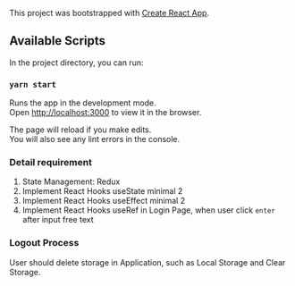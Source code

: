 This project was bootstrapped with [Create React App](https://github.com/facebook/create-react-app).

## Available Scripts

In the project directory, you can run:

### `yarn start`

Runs the app in the development mode.<br />
Open [http://localhost:3000](http://localhost:3000) to view it in the browser.

The page will reload if you make edits.<br />
You will also see any lint errors in the console.

### Detail requirement
1. State Management: Redux
2. Implement React Hooks useState minimal 2
3. Implement React Hooks useEffect minimal 2
3. Implement React Hooks useRef in Login Page, when user click `enter` after input free text

### Logout Process
User should delete storage in Application, such as Local Storage and Clear Storage.
